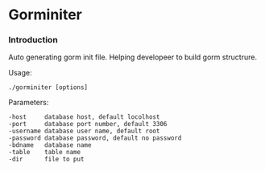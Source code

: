 # **Gorminiter**

### Introduction
Auto generating gorm init file. Helping developeer to build gorm structrure.

Usage: 

    ./gorminiter [options]


Parameters:

	-host	  database host, default locolhost
	-port	  database port number, default 3306
	-username database user name, default root
	-password database password, default no password
	-bdname	  database name
	-table 	  table name
    -dir 	  file to put 